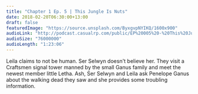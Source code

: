 ```yaml
---
title: "Chapter 1 Ep. 5 | This Jungle Is Nuts"
date: 2018-02-20T06:30:00+13:00
draft: false
featuredImage: "https://source.unsplash.com/ByxgvpNYIKQ/1600x900"
audioLink: "http://podcast.casualrp.com/public/EP%20005%20-%20This%20Jungle%20is%20Nuts!.mp3"
audioSize: "76000000"
audioLength: "1:23:06"
---
```


Leila claims to not be human. Ser Selwyn doesn't believe her. They visit a Craftsmen signal tower manned by the small Ganus family and meet the newest member little Letha. Ash, Ser Selwyn and Leila ask Penelope Ganus about the walking dead they saw and she provides some troubling information.
